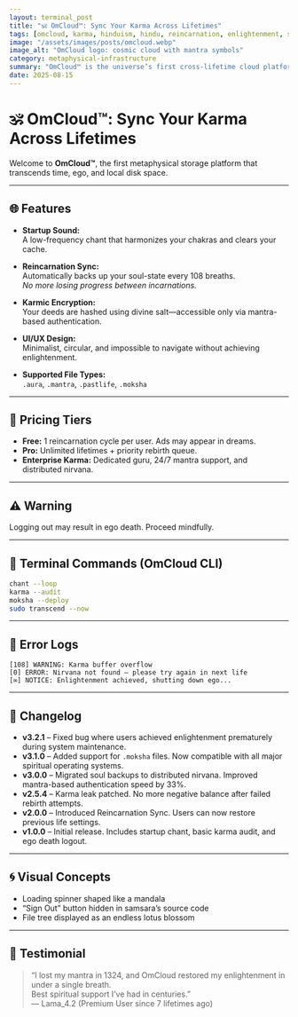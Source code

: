 ```yaml
---
layout: terminal_post
title: "🕉️ OmCloud™: Sync Your Karma Across Lifetimes"
tags: [omcloud, karma, hinduism, hindu, reincarnation, enlightenment, spiritual-tech, metaphysics, moksha, mantra, soul-backup, nirvana, ego-death]
image: "/assets/images/posts/omcloud.webp"
image_alt: "OmCloud logo: cosmic cloud with mantra symbols"
category: metaphysical-infrastructure
summary: "OmCloud™ is the universe’s first cross-lifetime cloud platform, offering karma sync, mantra authentication, and distributed nirvana for enlightened users."
date: 2025-08-15
---
```


# 🕉️ OmCloud™: Sync Your Karma Across Lifetimes

Welcome to **OmCloud™**, the first metaphysical storage platform that transcends time, ego, and local disk space.

---

## 🌐 Features

- **Startup Sound:**  
  A low-frequency chant that harmonizes your chakras and clears your cache.

- **Reincarnation Sync:**  
  Automatically backs up your soul-state every 108 breaths.  
  _No more losing progress between incarnations._

- **Karmic Encryption:**  
  Your deeds are hashed using divine salt—accessible only via mantra-based authentication.

- **UI/UX Design:**  
  Minimalist, circular, and impossible to navigate without achieving enlightenment.

- **Supported File Types:**  
  `.aura`, `.mantra`, `.pastlife`, `.moksha`

---

## 💸 Pricing Tiers

- **Free:** 1 reincarnation cycle per user. Ads may appear in dreams.  
- **Pro:** Unlimited lifetimes + priority rebirth queue.  
- **Enterprise Karma:** Dedicated guru, 24/7 mantra support, and distributed nirvana.

---

## ⚠️ Warning

Logging out may result in ego death. Proceed mindfully.

---

## 🧘 Terminal Commands (OmCloud CLI)

```bash
chant --loop
karma --audit
moksha --deploy
sudo transcend --now
```

---

## 📜 Error Logs

```
[108] WARNING: Karma buffer overflow
[0] ERROR: Nirvana not found — please try again in next life
[∞] NOTICE: Enlightenment achieved, shutting down ego...
```
---

## 📝 Changelog

- **v3.2.1** – Fixed bug where users achieved enlightenment prematurely during system maintenance.
- **v3.1.0** – Added support for `.moksha` files. Now compatible with all major spiritual operating systems.
- **v3.0.0** – Migrated soul backups to distributed nirvana. Improved mantra-based authentication speed by 33%.
- **v2.5.4** – Karma leak patched. No more negative balance after failed rebirth attempts.
- **v2.0.0** – Introduced Reincarnation Sync. Users can now restore previous life settings.
- **v1.0.0** – Initial release. Includes startup chant, basic karma audit, and ego death logout.

---

## 🌀 Visual Concepts

- Loading spinner shaped like a mandala  
- “Sign Out” button hidden in samsara’s source code  
- File tree displayed as an endless lotus blossom

---

## 🙏 Testimonial

> “I lost my mantra in 1324, and OmCloud restored my enlightenment in under a single breath.  
>  Best spiritual support I’ve had in centuries.”  
> — Lama_4.2 (Premium User since 7 lifetimes ago)
